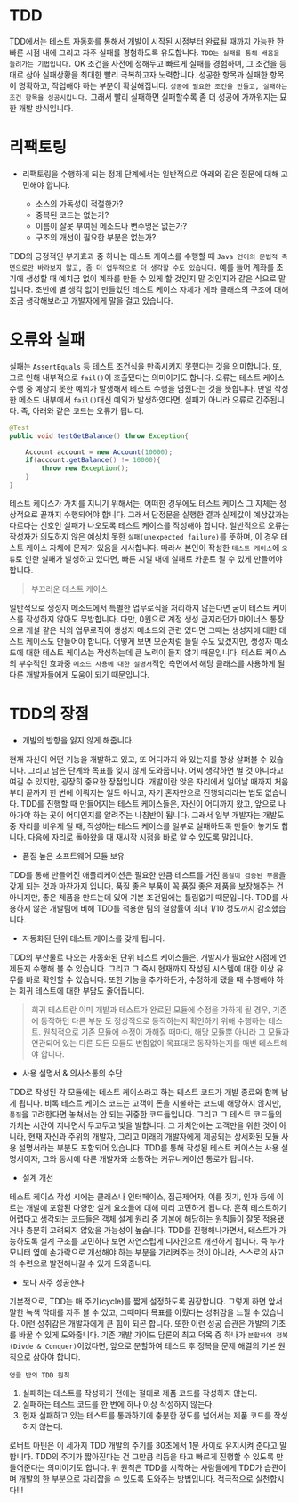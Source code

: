 
# TDD

TDD에서는 테스트 자동화를 통해서 개발이 시작된 시점부터 완료될 때까지 가능한 한 빠른 시점 내에 그리고 자주 실패를 경험하도록 유도합니다. `TDD는 실패를 통해 배움을 늘려가는 기법입니다.` OK 조건을 사전에 정해두고 빠르게 실패를 경험하며, 그 조건을 등대로 삼아 실패상황을 최대한 빨리 극복하고자 노력합니다. 성공한 항목과 실패한 항목이 명확하고, 작업해야 하는 부분이 확실해집니다. `성공에 필요한 조건을 만들고, 실패하는 조건 항목을 성공시킵니다.` 그래서 빨리 실패하면 실패할수록 좀 더 성공에 가까워지는 묘한 개발 방식입니다.


# 리팩토링 

- 리팩토링을 수행하게 되는 정제 단계에서는 일반적으로 아래와 같은 질문에 대해 고민해야 합니다.

  - 소스의 가독성이 적절한가?
  - 중복된 코드는 없는가?
  - 이름이 잘못 부여된 메소드나 변수명은 없는가?
  - 구조의 개선이 필요한 부분은 없는가?


TDD의 긍정적인 부가효과 중 하나는 테스트 케이스를 수행할 때 `Java 언어의 문법적 측면으로만 바라보지 않고, 좀 더 업무적으로 더 생각할 수도 있습니다.` 예를 들어 계좌를 초기에 생성할 때 예치금 없이 계좌를 만들 수 있게 할 것인지 말 것인지와 같은 식으로 말입니다. 초반에 별 생각 없이 만들었던 테스트 케이스 자체가 계좌 클래스의 구조에 대해 조금 생각해보라고 개발자에게 말을 걸고 있습니다.


# 오류와 실패
실패는 `AssertEquals` 등 테스트 조건식을 만족시키지 못했다는 것을 의미합니다. 또, 그로 인해 내부적으로 `fail()`이 호출됐다는 의미이기도 합니다.
오류는 테스트 케이스 수행 중 예상치 못한 예외가 발생해서 테스트 수행을 멈췄다는 것을 뜻합니다. 만일 작성한 메소드 내부에서 `fail()`대신 예외가 발생하였다면, 실패가 아니라 오류로 간주됩니다. 즉, 아래와 같은 코드는 오류가 됩니다.

```java
@Test
public void testGetBalance() throw Exception{

    Account account = new Account(10000);
    if(account.getBalance() != 10000){
        throw new Exception();
    }
}
```
 
 테스트 케이스가 가치를 지니기 위해서는, 어떠한 경우에도 테스트 케이스 그 자체는 정상적으로 끝까지 수행되어야 합니다. 그래서 단정문을 실행한 결과 실제값이 예상값과는 다르다는 신호인 실패가 나오도록 테스트 케이스를 작성해야 합니다. 일반적으로 오류는 작성자가 의도하지 않은 예상치 못한 `실패(unexpected failure)`를 뜻하며, 이 경우 테스트 케이스 자체에 문제가 있음을 시사합니다. 따라서 본인이 작성한 `테스트 케이스`에 `오류`로 인한 실패가 발생하고 있다면, 빠른 시일 내에 실패로 카운트 될 수 있게 만들어야 합니다.


 > 부끄러운 테스트 케이스
 
 일반적으로 생성자 메소드에서 특별한 업무로직을 처리하지 않는다면 굳이 테스트 케이스를 작성하지 않아도 무방합니다. 다만, 0원으로 계정 생성 금지라던가 마이너스 통장으로 개설 같은 식의 업무로직이 생성자 메소드와 관련 있다면 그때는 생성자에 대한 테스트 케이스도 만들어야 합니다. 어떻게 보면 모순처럼 들릴 수도 있겠지만, 생성자 메소드에 대한 테스트 케이스는 작성하는데 큰 노력이 들지 않기 때문입니다. 테스트 케이스의 부수적인 효과중 `메소드 사용에 대한 설명서`적인 측면에서 해당 클래스를 사용하게 될 다른 개발자들에게 도움이 되기 때문입니다.

 # TDD의 장점

 - 개발의 방향을 잃지 않게 해줍니다.
 
 현재 자신이 어떤 기능을 개발하고 있고, 또 어디까지 와 있는지를 항상 살펴볼 수 있습니다. 그리고 남은 단계와 목표를 잊지 않게 도와줍니다. 어찌 생각하면 별 것 아니라고 여길 수 있지만, 굉장히 중요한 장점입니다. 개발이란 앉은 자리에서 일어날 때까지 처음부터 끝까지 한 번에 이뤄지는 일도 아니고, 자기 혼자만으로 진행되리라는 법도 없습니다. TDD를 진행할 때 만들어지는 테스트 케이스들은, 자신이 어디까지 왔고, 앞으로 나아가야 하는 곳이 어디인지를 알려주는 나침반이 됩니다. 그래서 일부 개발자는 개발도중 자리를 비우게 될 때, 작성하는 테스트 케이스를 일부로 실패하도록 만들어 놓기도 합니다. 다음에 자리로 돌아왔을 때 재시작 시점을 바로 알 수 있도록 말입니다.

 - 품질 높은 소프트웨어 모듈 보유

TDD를 통해 만들어진 애플리케이션은 필요한 만큼 테스트를 거친 `품질이 검증된 부품`을 갖게 되는 것과 마찬가지 입니다. 품질 좋은 부품이 꼭 품질 좋은 제품을 보장해주는 건 아니지만, 좋은 제품을 만드는데 있어 기본 조건임에는 틀림없기 때문입니다.
TDD를 사용하지 않은 개발팀에 비해 TDD를 적용한 팀의 결함률이 최대 1/10 정도까지 감소했습니다.


- 자동화된 단위 테스트 케이스를 갖게 됩니다.

TDD의 부산물로 나오는 자동화된 단위 테스트 케이스들은, 개발자가 필요한 시점에 언제든지 수행해 볼 수 있습니다. 그리고 그 즉시 현재까지 작성된 시스템에 대한 이상 유무를 바로 확인할 수 있습니다. 또한 기능을 추가하든가, 수정하게 됐을 때 수행해야 하는 회귀 테스트에 대한 부담도 줄어듭니다.

> 회귀 테스트란 이미 개발과 테스트가 완료된 모듈에 수정을 가하게 될 경우, 기존에 동작하던 다른 부분 도 정상적으로 동작하는지 확인하기 위해 수행하는 테스트. 원칙적으로 기존 모듈에 수정이 가해질 때마다, 해당 모듈뿐 아니라 그 모듈과 연관되어 있는 다른 모든 모듈도 변함없이 목표대로 동작하는지를 매번 테스트해야 합니다.


- 사용 설명서 & 의사소통의 수단

TDD로 작성된 각 모듈에는 테스트 케이스라고 하는 테스트 코드가 개발 종료와 함꼐 남게 됩니다. 비록 테스트 케이스 코드는 고객이 돈을 지불하는 코드에 해당하지 않지만, `품질`을 고려한다면 놓쳐서는 안 되는 귀중한 코드들입니다. 그리고 그 테스트 코드들의 가치는 시간이 지나면서 두고두고 빛을 발합니다. 그 가치안에는 고객만을 위한 것이 아니라, 현재 자신과 주위의 개발자, 그리고 미래의 개발자에게 제공되는 상세화된 모듈 사용 설명서라는 부분도 포함되어 있습니다. TDD를 통해 작성된 테스트 케이스는 사용 설명서이자, 그와 동시에 다른 개발자와 소통하는 커뮤니케이션 통로가 됩니다.

- 설계 개선

테스트 케이스 작성 시에는 클래스나 인터페이스, 접근제어자, 이름 짓기, 인자 등에 이르는 개발에 포함된 다양한 설계 요소들에 대해 미리 고민하게 됩니다. 흔히 테스트하기 어렵다고 생각되는 코드들은 객체 설계 원리 중 기본에 해당하는 원칙들이 잘못 적용됐거나 충분히 고려되지 않았을 가능성이 높습니다. TDD를 진행해나가면서, 테스트가 가능하도록 설계 구조를 고민하다 보면 자연스럽게 디자인으르 개선하게 됩니다. 즉 누가 모니터 옆에 손가락으로 개선해야 하는 부분을 가리켜주는 것이 아니라, 스스로의 사고 와 수련으로 발전해나갈 수 있게 도와줍니다.

- 보다 자주 성공한다

기본적으로, TDD는 매 주기(cycle)를 짧게 설정하도록 권장합니다. 그렇게 하면 앞서 말한 녹색 막대를 자주 볼 수 있고, 그때마다 목표를 이뤘다는 성취감을 느낄 수 있습니다. 이런 성취감은 개발자에게 큰 힘이 되곤 합니다. 또한 이런 성공 습관은 개발의 기초를 바꿀 수 있게 도와줍니다. 기존 개발 가이드 담론의 최고 덕목 중 하나가 `분할하여 정복(Divde & Conquer)`이었다면, 앞으로 분할하여 테스트 후 정복을 문제 해결의 기본 원칙으로 삼아야 합니다.



`엉클 밥의 TDD 원칙`

1. 실패하는 테스트를 작성하기 전에는 절대로 제품 코드를 작성하지 않는다.
2. 실패하는 테스트 코드를 한 번에 하나 이상 작성하지 않는다.
3. 현재 실패하고 있는 테스트를 통과하기에 충분한 정도를 넘어서는 제품 코드를 작성하지 않는다.

로버트 마틴은 이 세가지 TDD 개발의 주기를 30초에서 1분 사이로 유지시켜 준다고 말합니다. TDD의 주기가 짧아진다는 건 그만큼 리듬을 타고 빠르게 진행할 수 있도록 만들어준다는 의미이기도 합니다. 위 원칙은 TDD를 시작하는 사람들에게 TDD가 습관이며 개발의 한 부분으로 자리잡을 수 있도록 도와주는 방법입니다. 적극적으로 실천합시다!!!